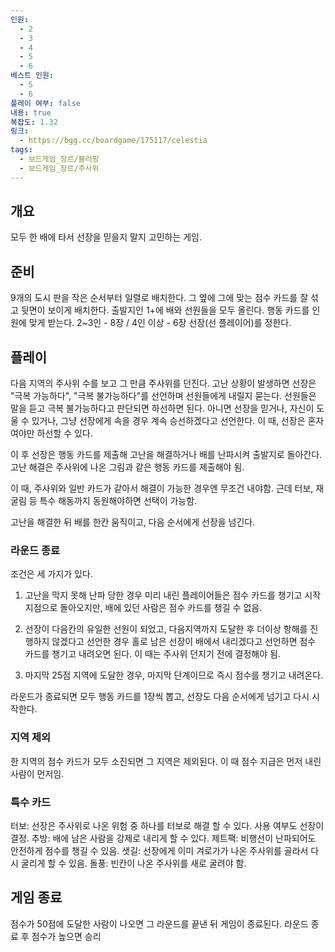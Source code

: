 ```yaml
---
인원:
  - 2
  - 3
  - 4
  - 5
  - 6
베스트 인원:
  - 5
  - 6
플레이 여부: false
내용: true
복잡도: 1.32
링크:
  - https://bgg.cc/boardgame/175117/celestia
tags:
  - 보드게임_장르/블러핑
  - 보드게임_장르/주사위
---
```

## 개요
모두 한 배에 타서 선장을 믿을지 말지 고민하는 게임.
## 준비
9개의 도시 판을 작은 순서부터 일렬로 배치한다.
그 옆에 그에 맞는 점수 카드를 잘 섞고 뒷면이 보이게 배치한다.
출발지인 1+에 배와 선원들을 모두 올린다.
행동 카드를 인원에 맞게 받는다. 
2~3인 - 8장 / 4인 이상 - 6장
선장(선 플레이어)를 정한다.
## 플레이
다음 지역의 주사위 수를 보고 그 만큼 주사위를 던진다.
고난 상황이 발생하면 선장은 "극복 가능하다", "극복 불가능하다"를 선언하며 선원들에게 내릴지 묻는다.
선원들은 말을 듣고 극복 불가능하다고 판단되면 하선하면 된다.
아니면 선장을 믿거나, 자신이 도울 수 있거나, 그냥 선장에게 속을 경우 계속 승선하겠다고 선언한다.
이 때, 선장은 혼자여야만 하선할 수 있다.

이 후 선장은 행동 카드를 제출해 고난을 해결하거나 배를 난파시켜 출발지로 돌아간다.
고난 해결은 주사위에 나온 그림과 같은 행동 카드를 제출해야 됨.

이 때, 주사위와 일반 카드가 같아서 해결이 가능한 경우엔 무조건 내야함.
근데 터보, 재굴림 등 특수 해동까지 동원해야하면 선택이 가능함.

고난을 해결한 뒤 배를 한칸 움직이고, 다음 순서에게 선장을 넘긴다.
### 라운드 종료
조건은 세 가지가 있다.
1. 고난을 막지 못해 난파 당한 경우
   미리 내린 플레이어들은 점수 카드를 챙기고 시작지점으로 돌아오지만, 배에 있던 사람은 점수 카드를 챙길 수 없음.

2. 선장이 다음칸의 유일한 선원이 되었고, 다음지역까지 도달한 후 더이상 항해를 진행하지 않겠다고 선언한 경우
   홀로 남은 선장이 배에서 내리겠다고 선언하면 점수 카드를 챙기고 내려오면 된다. 이 때는 주사위 던지기 전에 결정해야 됨.

3. 마지막 25점 지역에 도달한 경우, 마지막 단계이므로 즉시 점수를 챙기고 내려온다.

라운드가 종료되면 모두 행동 카드를 1장씩 뽑고, 선장도 다음 순서에게 넘기고 다시 시작한다.
### 지역 제외
한 지역의 점수 카드가 모두 소진되면 그 지역은 제외된다.
이 때 점수 지급은 먼저 내린 사람이 먼저임.
### 특수 카드
터보: 선장은 주사위로 나온 위험 중 하나를 터보로 해결 할 수 있다. 사용 여부도 선장이 결정.
추방: 배에 남은 사람을 강제로 내리게 할 수 있다.
제트팩: 비행선이 난파되어도 안전하게 점수를 챙길 수 있음.
샛길: 선장에게 이미 겨로가가 나온 주사위를 골라서 다시 굴리게 할 수 있음.
돌풍: 빈칸이 나온 주사위를 새로 굴려야 함.
## 게임 종료
점수가 50점에 도달한 사람이 나오면 그 라운드를 끝낸 뒤 게임이 종료된다.
라운드 종료 후 점수가 높으면 승리
